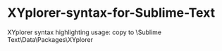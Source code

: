 XYplorer-syntax-for-Sublime-Text
================================

XYplorer syntax highlighting
usage: copy to \Sublime Text\Data\Packages\XYplorer
